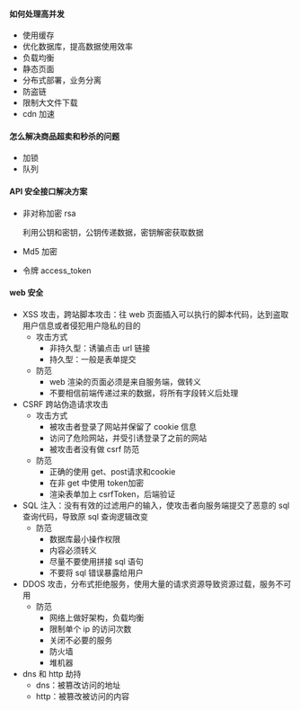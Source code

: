 #### 如何处理高并发

- 使用缓存
- 优化数据库，提高数据使用效率
- 负载均衡
- 静态页面
- 分布式部署，业务分离
- 防盗链
- 限制大文件下载
- cdn 加速

#### 怎么解决商品超卖和秒杀的问题

- 加锁
- 队列

#### API 安全接口解决方案

- 非对称加密 rsa

    利用公钥和密钥，公钥传递数据，密钥解密获取数据

- Md5 加密

- 令牌 access_token

#### web 安全

- XSS 攻击，跨站脚本攻击：往 web 页面插入可以执行的脚本代码，达到盗取用户信息或者侵犯用户隐私的目的
    - 攻击方式
        - 非持久型：诱骗点击 url 链接
        - 持久型：一般是表单提交
    - 防范
        - web 渲染的页面必须是来自服务端，做转义
        - 不要相信前端传递过来的数据，将所有字段转义后处理
- CSRF 跨站伪造请求攻击
    - 攻击方式
        - 被攻击者登录了网站并保留了 cookie 信息
        - 访问了危险网站，并受引诱登录了之前的网站
        - 被攻击者没有做 csrf 防范
    - 防范
        - 正确的使用 get、post请求和cookie
        - 在非 get 中使用 token加密
        - 渲染表单加上 csrfToken，后端验证
- SQL 注入：没有有效的过滤用户的输入，使攻击者向服务端提交了恶意的 sql 查询代码，导致原 sql 查询逻辑改变
    - 防范
        - 数据库最小操作权限
        - 内容必须转义
        - 尽量不要使用拼接 sql 语句
        - 不要将 sql 错误暴露给用户
- DDOS 攻击，分布式拒绝服务，使用大量的请求资源导致资源过载，服务不可用
    - 防范
        - 网络上做好架构，负载均衡
        - 限制单个 ip 的访问次数
        - 关闭不必要的服务
        - 防火墙
        - 堆机器
- dns 和 http 劫持
    - dns：被篡改访问的地址
    - http：被篡改被访问的内容
